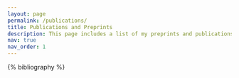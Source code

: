 ```yaml
---
layout: page
permalink: /publications/
title: Publications and Preprints 
description: This page includes a list of my preprints and publications.
nav: true
nav_order: 1
---
```


<!-- _pages/publications.md -->
<div class="publications">

{% bibliography %}

</div>
